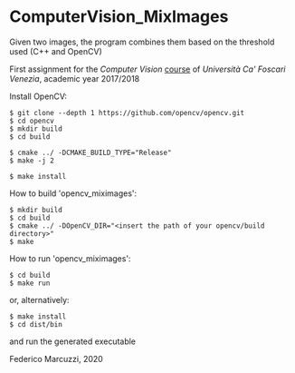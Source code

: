 # ComputerVision_MixImages
Given two images, the program combines them based on the threshold used (C++ and OpenCV)

First assignment for the *Computer Vision* [course](https://www.dsi.unive.it/~bergamasco/courses/computer_vision_2017_2018.html) of *Università Ca' Foscari Venezia*, academic year 2017/2018


Install OpenCV:

```console
$ git clone --depth 1 https://github.com/opencv/opencv.git
$ cd opencv
$ mkdir build
$ cd build

$ cmake ../ -DCMAKE_BUILD_TYPE="Release"
$ make -j 2

$ make install
```


How to build 'opencv_miximages':

```console
$ mkdir build
$ cd build
$ cmake ../ -DOpenCV_DIR="<insert the path of your opencv/build directory>"
$ make
```


How to run 'opencv_miximages':

```console
$ cd build
$ make run
```

or, alternatively:

```console
$ make install
$ cd dist/bin
```
and run the generated executable


Federico Marcuzzi, 2020



